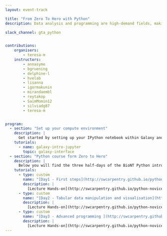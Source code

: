```yaml
---
layout: event-track

title: "From Zero To Hero with Python"
description: Data analysis and programming are high-demand fields, making them particularly attractive to job seekers and employees across various industries and academic institutions. Are you eager to acquire the foundational skills of coding using the Python programming language? The [BioNT consortium](https://biont-training.eu/index.html) is offering a training curriculum for job seekers, SME employers, and everyone who would like to gain new skills in the field of life sciences. At GTA2025, we are offering our self-paced learning Python introduction course using Galaxy as a programming environment, the learning materials of the [Carpentries](https://carpentries.org/), and the additional self-paced learning BioNT materials. If you need support contact us via the Slack Channel [gta_python](https://gtnsmrgsbord.slack.com/channels/{{page.slack_channel}}).

slack_channel: gta_python


contributions:
    organisers:
        - teresa-m
    instructors:
        - annasyme
        - bgruening
        - delphine-l
        - hvelab
        - lisanna
        - igormakunin
        - mirandaembl
        - reytakop
        - SaimMomin12
        - silviadg87
        - teresa-m


program:
  - section: "Set up your compute environment"
    description: |
      Get started by setting up your IPython notebook within Galaxy and installing the needed dependencies. You can follow the tutorial below. Unfortunately the French Galaxy server is not supporting the interactive Jupyter Notebook at the moment. Please choose one of the other Galaxy instances (US, EU, AU) to follow this training.  Please let us know if you need support via the Slack channel.
    tutorials:
      - name: galaxy-intro-jupyter
        topic: galaxy-interface
  - section: "Python course form Zero to Hero"
    description: |
      Below you will find the three half-days of the BioNT Python introduction course. Please follow the self-paced learning materials and ask any questions or report any issues you may encounter in the Slack channel.
    tutorials:
      - type: custom
        name: "[Day1 - First steps](http://swcarpentry.github.io/python-novice-gapminder/01-run-quit.html)"
        description: |
          [Lecture Hands-on](http://swcarpentry.github.io/python-novice-gapminder/01-run-quit.html); [<i class="fas fa-video" aria-hidden="true"></i> Lecture Video](https://lhumos.org/player/5/0/661d1e94e4b08465bc30cbc9/661d1e9be4b08465bc30cbcd)
      - type: custom
        name: "[Day2 - Tabular data manipulation and visualisation](http://swcarpentry.github.io/python-novice-gapminder/07-reading-tabular.html)"
        description: |
          [Lecture Hands-on](http://swcarpentry.github.io/python-novice-gapminder/07-reading-tabular.html); [<i class="fas fa-video" aria-hidden="true"></i> Lecture Video](https://lhumos.org/player/5/1/661d1e94e4b08465bc30cbc9/661d1eb2e4b08465bc30cbd6)
      - type: custom
        name: "[Day3 - Advanced programming ](http://swcarpentry.github.io/python-novice-gapminder/13-conditionals.html)"
        description: |
          [Lecture Hands-on](http://swcarpentry.github.io/python-novice-gapminder/13-conditionals.html); [<i class="fas fa-video" aria-hidden="true"></i> Lecture Video](https://lhumos.org/player/5/2/661d1e94e4b08465bc30cbc9/661d1ec9e4b08465bc30cbdd)
---
```

